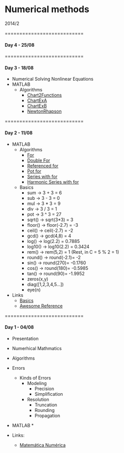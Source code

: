 Numerical methods
===========================

2014/2

===========================

#### Day 4 - 25/08


===========================

#### Day 3 - 18/08
* Numerical Solving Nonlinear Equations
* MATLAB
   * Algorithms
      *  [Chart2Functions](https://github.com/marceloboeira/eng-class-numerical-methods/blob/master/day-03/chart2functions.m)
      *  [ChartExA](https://github.com/marceloboeira/eng-class-numerical-methods/blob/master/day-03/chartExA.m)
      *  [ChartExB](https://github.com/marceloboeira/eng-class-numerical-methods/blob/master/day-03/chartExB.m)
      *  [NewtonRhapson](https://github.com/marceloboeira/eng-class-numerical-methods/blob/master/day-03/NewtonRaphson.m)  
      

===========================



#### Day 2 - 11/08
* MATLAB 
    * Algorithms
        * [For](https://github.com/marceloboeira/eng-class-numerical-methods/blob/master/day-02/for.m)
        * [Double For](https://github.com/marceloboeira/eng-class-numerical-methods/blob/master/day-02/for2.m)
        * [Referenced for](https://github.com/marceloboeira/eng-class-numerical-methods/blob/master/day-02/for3.m)
        * [Pot for](https://github.com/marceloboeira/eng-class-numerical-methods/blob/master/day-02/for4.m)
        * [Series with for](https://github.com/marceloboeira/eng-class-numerical-methods/blob/master/day-02/for5.m)
        * [Harmonic Series with for](https://github.com/marceloboeira/eng-class-numerical-methods/blob/master/day-02/for6.m)
    * Basics
        * sum -> 3 + 3 = 6
        * sub -> 3 - 3 = 0
        * mul -> 3 * 3 = 9
        * div -> 3 / 3 = 1
        * pot -> 3 ^ 3 = 27 
        * sqrt() -> sqrt(3*3) = 3
        * floor() -> floor(-2.7) = -3
        * ceil() -> ceil(-2.7) = -2
        * gcd() -> gcd(4,8) = 4
        * log() -> log(2.2) = 0.7885
        * log10() -> log10(2.2) = 0.3424
        * rem() -> rem(5,2) = 1 (Rest, in C = 5 % 2 = 1)
        * round() -> round(-2.1)= -2
        * sin() -> round(270)= -0.1760
        * cos() -> round(180)= -0.5985
        * tan() -> round(90)= -1.9952
        * zeros(x,y)
        * diag([1,2,3,4,5...])
        * eye(n)
* Links
    * [Basics](https://moodle.up.pt/pluginfile.php/18561/mod_resource/content/2/Matlab/Funcoes4.pdf)
    * [Awesome Reference](http://www1.univap.br/spilling/CN/apostila4.pdf)

===========================

#### Day 1 - 04/08
* Presentation
* Numerhical Mathmatics
* Algorithms
* Errors
  * Kinds of Errors
    * Modeling
      * Precision
      * Simplification
    * Resolution
      * Truncation
      * Rounding
      * Propagation
  
* MATLAB
  * 
* Links:
  * [Matemática Numérica](http://www.das.ufsc.br/~camponog/Disciplinas/DAS-5103/Slides/l1-intro.pdf)



